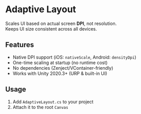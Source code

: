 # Adaptive Layout

Scales UI based on actual screen **DPI**, not resolution.  
Keeps UI size consistent across all devices.

## Features

- Native DPI support (iOS: `nativeScale`, Android: `densityDpi`)
- One-time scaling at startup (no runtime cost)
- No dependencies (Zenject/VContainer-friendly)
- Works with Unity 2020.3+ (URP & built-in UI)

## Usage

1. Add `AdaptiveLayout.cs` to your project  
2. Attach it to the root `Canvas`  
